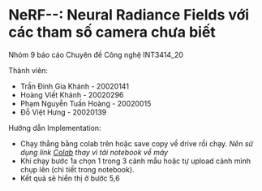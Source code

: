 # NeRF--: Neural Radiance Fields với các tham số camera chưa biết
Nhóm 9 báo cáo Chuyên đề Công nghệ INT3414_20

Thành viên:
- Trần Đinh Gia Khánh - 20020141
- Hoàng Viết Khánh - 20020296
- Phạm Nguyễn Tuấn Hoàng - 20020015
- Đỗ Việt Hưng - 20020139

Hướng dẫn Implementation: 
- Chạy thẳng bằng colab trên hoặc save copy về drive rồi chạy. *Nên sử dụng link [Colab](https://colab.research.google.com/drive/1jZrmq_m1I_VgSYgr1iC_k7OLm12Saut-?usp=sharing) thay vì tải notebook về máy*
- Khi chạy bước 1a chọn 1 trong 3 cảnh mẫu hoặc tự upload cảnh mình chụp lên (chi tiết trong notebook).
- Kết quả sẽ hiển thị ở bước 5,6
